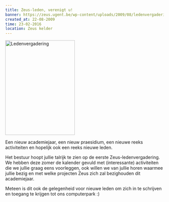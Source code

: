 ```yaml
---
title: Zeus-leden, verenigt u!
banner: https://zeus.ugent.be/wp-content/uploads/2009/08/ledenvergadering.jpg
created_at: 22-08-2009
time: 23-02-2016
location: Zeus kelder
---
```


<img src="https://zeus.ugent.be/wp-content/uploads/2009/08/ledenvergadering.jpg" alt="Ledenvergadering" title="Ledenvergadering" width="221" height="300" class="alignright size-full wp-image-275" />

Een nieuw academiejaar, een nieuw praesidium, een nieuwe reeks activiteiten en hopelijk ook een reeks nieuwe leden.

Het bestuur hoopt jullie talrijk te zien op de eerste Zeus-ledenvergadering. We hebben deze zomer de kalender gevuld met (interessante) activiteiten die we jullie graag eens voorleggen, ook willen we van jullie horen waarmee jullie bezig en met welke projecten Zeus zich zal bezighouden dit academiejaar.

Meteen is dit ook de gelegenheid voor nieuwe leden om zich in te schrijven en toegang te krijgen tot ons computerpark :)